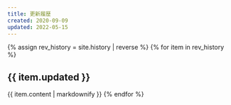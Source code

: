 ```yaml
---
title: 更新履歴
created: 2020-09-09
updated: 2022-05-15
---
```

{% assign rev_history = site.history | reverse %}
{% for item in rev_history %}
## <a name="{{ item.updated }}">{{ item.updated }}</a>
{{ item.content | markdownify }}
{% endfor %}
